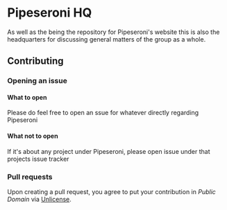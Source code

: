 # Pipeseroni HQ

As well as the being the repository for Pipeseroni's website this is also the headquarters for discussing general matters of the group as a whole.

## Contributing

### Opening an issue

#### What to open

Please do feel free to open an ssue for whatever directly regarding Pipeseroni

#### What not to open

If it's about any project under Pipeseroni, please open issue under that projects issue tracker

### Pull requests

Upon creating a pull request, you agree to put your contribution in *Public Domain* via [Unlicense][LICENSE].

[LICENSE]: LICENSE
